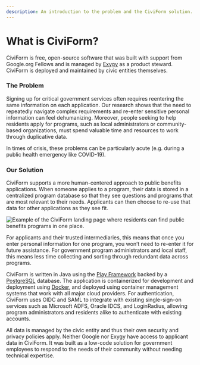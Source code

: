 ```yaml
---
description: An introduction to the problem and the CiviForm solution.
---
```


# What is CiviForm?

CiviForm is free, open-source software that was built with support from Google.org Fellows and is managed by [Exygy](https://www.exygy.com/) as a product steward. CiviForm is deployed and maintained by civic entities themselves.&#x20;

### The Problem

Signing up for critical government services often requires reentering the same information on each application. Our research shows that the need to repeatedly navigate complex requirements and re-enter sensitive personal information can feel dehumanizing. Moreover, people seeking to help residents apply for programs, such as local administrators or community-based organizations, must spend valuable time and resources to work through duplicative data.&#x20;

In times of crisis, these problems can be particularly acute (e.g. during a public health emergency like COVID-19).

### Our Solution

CiviForm supports a more human-centered approach to public benefits applications. When someone applies to a program, their data is stored in a centralized program database so that they see questions and programs that are most relevant to their needs. Applicants can then choose to re-use that data for other applications as they see fit.&#x20;

![Example of the CiviForm landing page where residents can find public benefits programs in one place.](<../.gitbook/assets/Landing page of programs (1).png>)

For applicants and their trusted intermediaries, this means that once you enter personal information for one program, you won’t need to re-enter it for future assistance. For government program administrators and local staff, this means less time collecting and sorting through redundant data across programs.

CiviForm is written in Java using the [Play Framework](https://www.playframework.com) backed by a [PostgreSQL](https://www.postgresql.org) database. The application is containerized for development and deployment using [Docker](https://www.docker.com/), and deployed using container management systems that work with all major cloud providers. For authentication, CiviForm uses OIDC and SAML to integrate with existing single-sign-on services such as Microsoft ADFS, Oracle IDCS, and LoginRadius, allowing program administrators and residents alike to authenticate with existing accounts.

All data is managed by the civic entity and thus their own security and privacy policies apply. Neither Google nor Exygy have access to applicant data in CiviForm. It was built as a low-code solution for government employees to respond to the needs of their community without needing technical expertise.
